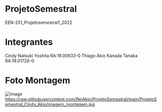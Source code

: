 # ProjetoSemestral
EEN-251_Projetosemestral1_2022

# Integrantes
Cindy Natsuki Yoshita      RA:19.00633-0
Thiago Akio Kanada Tanaka  RA:19.01726-0

# Foto Montagem
![image]("https://raw.githubusercontent.com/ReiAkio/ProjetoSemestral/main/ProjetoSemestral_Cindy_Akio/imagem_montagem.jpg")
https://raw.githubusercontent.com/ReiAkio/ProjetoSemestral/main/ProjetoSemestral_Cindy_Akio/imagem_montagem.jpg

